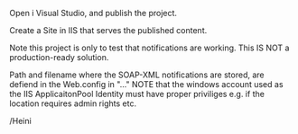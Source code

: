 Open i Visual Studio, and publish the project.

Create a Site in IIS that serves the published content.

Note this project is only to test that notifications are working. This IS NOT a production-ready solution.

Path and filename where the SOAP-XML notifications are stored, are defiend in the Web.config in "<configuration><appSettings>..."
NOTE that the windows account used as the IIS ApplicaitonPool Identity must have proper priviliges e.g. if the location requires admin rights etc.

/Heini
